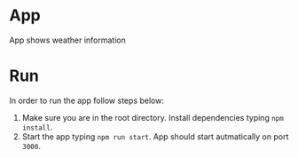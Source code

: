 # App

App shows weather information

# Run

In order to run the app follow steps below:

1. Make sure you are in the root directory. Install dependencies typing `npm install`.
2. Start the app typing `npm run start`. App should start autmatically on port `3000`.
